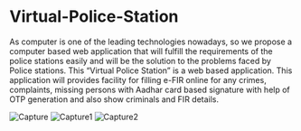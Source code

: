 # Virtual-Police-Station

As computer is one of the leading technologies nowadays,
so we propose a computer based web application that will fulfill the requirements of the police stations 
easily and will be the solution to the problems faced by Police stations. 
This “Virtual Police Station” is a web based application.
  This application will provides facility for filling e-FIR online for any crimes, complaints, 
  missing persons with Aadhar card based signature with help of  OTP generation and 
  also show criminals and FIR details.
  
  
![Capture](https://user-images.githubusercontent.com/67158123/177745569-26bcf4f7-a1b7-4fd2-ba12-d2fda4fc6a62.PNG)
![Capture1](https://user-images.githubusercontent.com/67158123/177745621-e50be624-ef1c-4d07-ab9a-4678f74f8e95.PNG)
![Capture2](https://user-images.githubusercontent.com/67158123/177745631-7ccb98e1-d03d-4cec-9f3e-21660831af85.PNG)

